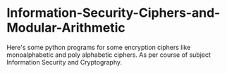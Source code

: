 # Information-Security-Ciphers-and-Modular-Arithmetic
Here's some python programs for some encryption ciphers like monoalphabetic and poly alphabetic ciphers.
As per course of subject Information Security and Cryptography.
